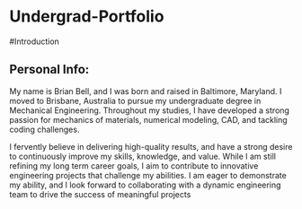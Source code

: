 # Undergrad-Portfolio

#Introduction
## Personal Info:
My name is Brian Bell, and I was born and raised in Baltimore, Maryland. I moved to Brisbane, Australia to pursue my undergraduate degree in Mechanical Engineering. Throughout my studies, I have developed a strong passion for mechanics of materials, numerical modeling, CAD, and tackling coding challenges.

I fervently believe in delivering high-quality results, and have a strong desire to continuously improve my skills, knowledge, and value. While I am still refining my long term career goals, I aim to contribute to innovative engineering projects that challenge my abilities. I am eager to demonstrate my ability, and I look forward to collaborating with a dynamic engineering team to drive the success of meaningful projects
